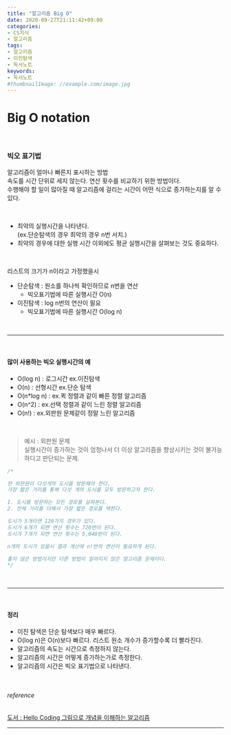 ```yaml
---
title: "알고리즘 Big O"
date: 2020-09-27T21:11:42+09:00
categories:
- CS지식
- 알고리즘
tags:
- 알고리즘
- 이진탐색
- 독서노트
keywords:
- 독서노트
#thumbnailImage: //example.com/image.jpg
---
```


<!--more-->
# Big O notation  

&nbsp;


###   빅오 표기법
알고리즘이 얼마나 빠른지 표시하는 방법   
속도를 시간 단위로 세지 않는다. 연산 횟수를 비교하기 위한 방법이다.   
수행해야 할 일이 많아질 때 알고리즘에 걸리는 시간이 어떤 식으로 증가하는지를 알 수 있다.   

&nbsp;

- 최악의 실행시간을 나타낸다.   
(ex.단순탐색의 경우 최악의 경우 n번 서치.)   
- 최악의 경우에 대한 실행 시간 이외에도 평균 실행시간을 살펴보는 것도 중요하다.

&nbsp;

리스트의 크기가 n이라고 가정했을시   
- 단순탐색 : 원소를 하나씩 확인하므로 n번을 연산   
    - 빅오표기법에 따른 실행시간 O(n)
- 이진탐색 : log n번의 연산이 필요   
    - 빅오표기법에 따른 실행시간 O(log n)

&nbsp;

-----

&nbsp;

#### 많이 사용하는 빅오 실행시간의 예

- O(log n) : 로그시간 ex.이진탐색   
- O(n) : 선형시간 ex.단순 탐색   
- O(n*log n) : ex.퀵 정렬과 같이 빠른 정렬 알고리즘   
- O(n^2) : ex.선택 정렬과 같이 느린 정렬 알고리즘   
- O(n!) : ex.외판원 문제같이 정말 느린 알고리즘   

&nbsp;

> 예시 : 외판원 문제   
실행시간이 증가하는 것이 엄청나서 더 이상 알고리즘을 향상시키는 것이 불가능하다고 판단되는 문제.
```java
/*

한 외판원이 다섯개의 도시를 방문해야 한다. 
가장 짧은 거리를 통해 다섯 개의 도시를 모두 방문하고자 한다.

1. 도시를 방문하는 모든 경로를 살펴본다.
2. 전체 거리를 더해서 가장 짧은 경로를 택한다.

도시가 5개라면 120가지 경우가 있다.
도시가 6개가 되면 연산 횟수는 720번이 된다.
도시가 7개가 되면 연산 횟수는 5,040번이 된다.

n개의 도시가 있을시 결과 계산에 n!번의 연산이 필요하게 된다.

좋지 않은 방법이지만 다른 방법이 알려지지 않은 알고리즘 문제이다.
*/
```

&nbsp;

-----

&nbsp;

#### 정리

- 이진 탐색은 단순 탐색보다 매우 빠르다.   
- O(log n)은 O(n)보다 빠르다. 리스트 원소 개수가 증가할수록 더 빨라진다.   
- 알고리즘의 속도는 시간으로 측정하지 않는다.   
- 알고리즘의 시간은 어떻게 증가하는가로 측정한다.   
- 알고리즘의 시간은 빅오 표기법으로 나타낸다.   

&nbsp;

###### reference
[도서 : Hello Coding 그림으로 개념을 이해하는 알고리즘](https://book.naver.com/bookdb/book_detail.nhn?bid=11823284)


-----
